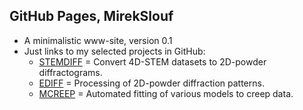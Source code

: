 GitHub Pages, MirekSlouf
------------------------

* A minimalistic www-site, version 0.1
* Just links to my selected projects in GitHub:
  - [STEMDIFF](https://mirekslouf.github.io/stemdiff/) = Convert 4D-STEM datasets to 2D-powder diffractograms.
  - [EDIFF](https://mirekslouf.github.io/ediff/) = Processing of 2D-powder diffraction patterns.
  - [MCREEP](https://mirekslouf.github.io/mcreep/) = Automated fitting of various models to creep data.

<!---
mirekslouf/mirekslouf is a ✨ special ✨ repository because its `README.md` (this file) appears on your GitHub profile.
You can click the Preview link to take a look at your changes.
--->
